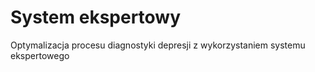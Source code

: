 # System ekspertowy
 Optymalizacja procesu diagnostyki depresji z wykorzystaniem systemu ekspertowego
